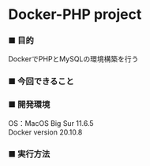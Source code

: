 # Docker-PHP project

### ■ 目的
DockerでPHPとMySQLの環境構築を行う

### ■ 今回できること

### ■ 開発環境
OS：MacOS Big Sur 11.6.5<br>
Docker version 20.10.8


### ■ 実行方法

